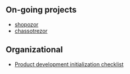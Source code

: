 ## On-going projects

* [shopozor](https://github.com/shopozor)
* [chassotrezor](https://github.com/chassotrezor)

## Organizational

* [Product development initialization checklist](prodDevInitChecklist.html)
